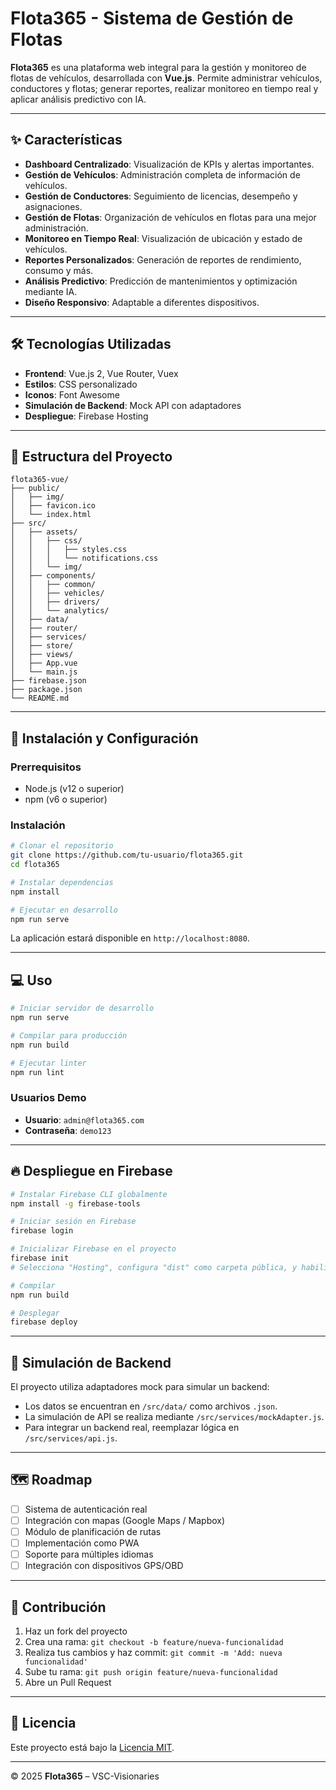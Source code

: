 # Flota365 - Sistema de Gestión de Flotas

**Flota365** es una plataforma web integral para la gestión y monitoreo de flotas de vehículos, desarrollada con **Vue.js**. Permite administrar vehículos, conductores y flotas; generar reportes, realizar monitoreo en tiempo real y aplicar análisis predictivo con IA.

---

## ✨ Características

- **Dashboard Centralizado**: Visualización de KPIs y alertas importantes.
- **Gestión de Vehículos**: Administración completa de información de vehículos.
- **Gestión de Conductores**: Seguimiento de licencias, desempeño y asignaciones.
- **Gestión de Flotas**: Organización de vehículos en flotas para una mejor administración.
- **Monitoreo en Tiempo Real**: Visualización de ubicación y estado de vehículos.
- **Reportes Personalizados**: Generación de reportes de rendimiento, consumo y más.
- **Análisis Predictivo**: Predicción de mantenimientos y optimización mediante IA.
- **Diseño Responsivo**: Adaptable a diferentes dispositivos.

---

## 🛠️ Tecnologías Utilizadas

- **Frontend**: Vue.js 2, Vue Router, Vuex  
- **Estilos**: CSS personalizado  
- **Iconos**: Font Awesome  
- **Simulación de Backend**: Mock API con adaptadores  
- **Despliegue**: Firebase Hosting  

---

## 📁 Estructura del Proyecto

```
flota365-vue/
├── public/
│   ├── img/
│   ├── favicon.ico
│   └── index.html
├── src/
│   ├── assets/
│   │   ├── css/
│   │   │   ├── styles.css
│   │   │   └── notifications.css
│   │   └── img/
│   ├── components/
│   │   ├── common/
│   │   ├── vehicles/
│   │   ├── drivers/
│   │   └── analytics/
│   ├── data/
│   ├── router/
│   ├── services/
│   ├── store/
│   ├── views/
│   ├── App.vue
│   └── main.js
├── firebase.json
├── package.json
└── README.md
```

---

## 🚀 Instalación y Configuración

### Prerrequisitos

- Node.js (v12 o superior)  
- npm (v6 o superior)  

### Instalación

```bash
# Clonar el repositorio
git clone https://github.com/tu-usuario/flota365.git
cd flota365

# Instalar dependencias
npm install

# Ejecutar en desarrollo
npm run serve
```

La aplicación estará disponible en `http://localhost:8080`.

---

## 💻 Uso

```bash
# Iniciar servidor de desarrollo
npm run serve

# Compilar para producción
npm run build

# Ejecutar linter
npm run lint
```

### Usuarios Demo

- **Usuario**: `admin@flota365.com`  
- **Contraseña**: `demo123`

---

## 🔥 Despliegue en Firebase

```bash
# Instalar Firebase CLI globalmente
npm install -g firebase-tools

# Iniciar sesión en Firebase
firebase login

# Inicializar Firebase en el proyecto
firebase init
# Selecciona "Hosting", configura "dist" como carpeta pública, y habilita modo SPA

# Compilar
npm run build

# Desplegar
firebase deploy
```

---

## 🧩 Simulación de Backend

El proyecto utiliza adaptadores mock para simular un backend:

- Los datos se encuentran en `/src/data/` como archivos `.json`.
- La simulación de API se realiza mediante `/src/services/mockAdapter.js`.
- Para integrar un backend real, reemplazar lógica en `/src/services/api.js`.

---

## 🗺️ Roadmap

- [ ] Sistema de autenticación real  
- [ ] Integración con mapas (Google Maps / Mapbox)  
- [ ] Módulo de planificación de rutas  
- [ ] Implementación como PWA  
- [ ] Soporte para múltiples idiomas  
- [ ] Integración con dispositivos GPS/OBD  

---

## 👥 Contribución

1. Haz un fork del proyecto  
2. Crea una rama: `git checkout -b feature/nueva-funcionalidad`  
3. Realiza tus cambios y haz commit: `git commit -m 'Add: nueva funcionalidad'`  
4. Sube tu rama: `git push origin feature/nueva-funcionalidad`  
5. Abre un Pull Request

---

## 📄 Licencia

Este proyecto está bajo la [Licencia MIT](LICENSE).


---

© 2025 **Flota365** – VSC-Visionaries
